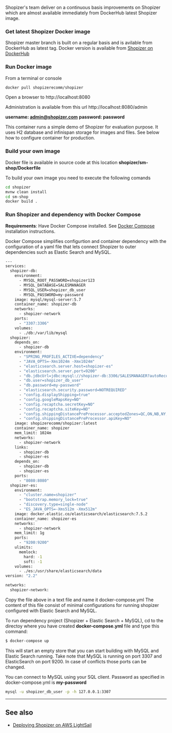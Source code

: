 Shopizer's team deliver on a continuous basis improvements on Shopizer which are almost available immediately from DockerHub latest Shopizer image.


### Get latest Shopizer Docker image

Shopizer master branch is built on a regular basis and is avilable from DockerHub as latest tag. Docker version is available from [Shopizer on DockerHub](https://hub.docker.com/r/shopizerecomm/shopizer)

### Run Docker image

From a terminal or console
  
```sh
docker pull shopizerecomm/shopizer
```

Open a browser to http://localhost:8080

Administration is available from this url http://localhost:8080/admin

**username: admin@shopizer.com**
**password: password**

This container runs a simple demo of Shopizer for evaluation purpose. It uses H2 database and infinispan storage for images and files. See below how to configure container for production.

### Build your own image

Docker file is available in source code at this location **shopizer/sm-shop/Dockerfile**

To build your own image you need to execute the following comands

```sh
cd shopizer
mvnw clean install
cd sm-shop
docker build .
```

### Run Shopizer and dependency with Docker Compose

**Requirements**: Have Docker Compose installed. See [Docker Compose](https://docs.docker.com/compose/install/ ) installation instructions.

Docker Compose simplifies configurtion and container dependency with the configuration of a yaml file that lets connect Shopizer to outer dependencies such as Elastic Search and MySQL.

```sh
--- 
services:
  shopizer-db: 
    environment:
      - MYSQL_ROOT_PASSWORD=shopizer123
      - MYSQL_DATABASE=SALESMANAGER
      - MYSQL_USER=shopizer_db_user
      - MYSQL_PASSWORD=my-password
    image: mysql/mysql-server:5.7
    container_name: shopizer-db
    networks:
      - shopizer-network
    ports: 
      - "3307:3306"
    volumes: 
      - ./db:/var/lib/mysql
  shopizer: 
    depends_on: 
      - shopizer-db
    environment: 
      - "SPRING_PROFILES_ACTIVE=dependency"
      - "JAVA_OPTS=-Xms1024m -Xmx1024m"
      - "elasticsearch.server.host=shopizer-es"
      - "elasticsearch.server.port=9200"
      - "db.jdbcUrl=jdbc:mysql://shopizer-db:3306/SALESMANAGER?autoReconnect=true&useUnicode=true&characterEncoding=UTF-8"
      - "db.user=shopizer_db_user"
      - "db.password=my-password"
      - "elasticsearch.security.password=NOTREQUIRED"
      - "config.displayShipping=true"
      - "config.googleMapsKey=NO"
      - "config.recaptcha.secretKey=NO"
      - "config.recaptcha.siteKey=NO"
      - "config.shippingDistancePreProcessor.acceptedZones=QC,ON,NB,NY,CA,FL,NC,SC"
      - "config.shippingDistancePreProcessor.apiKey=NO"
    image: shopizerecomm/shopizer:latest
    container_name: shopizer
    mem_limit: 1024m
    networks:
      - shopizer-network
    links: 
      - shopizer-db
      - shopizer-es
    depends_on:
      - shopizer-db
      - shopizer-es
    ports: 
      - "8080:8080"
  shopizer-es: 
    environment: 
      - "cluster.name=shopizer"
      - "bootstrap.memory_lock=true"
      - "discovery.type=single-node"
      - "ES_JAVA_OPTS=-Xms512m -Xmx512m"
    image: docker.elastic.co/elasticsearch/elasticsearch:7.5.2
    container_name: shopizer-es
    networks:
      - shopizer-network
    mem_limit: 1g
    ports: 
      - "9200:9200"
    ulimits: 
      memlock: 
        hard: -1
        soft: -1
    volumes:
      - ./es:/usr/share/elasticsearch/data
version: "2.2"

networks:
  shopizer-network:
```

Copy the file above in a text file and name it docker-compose.yml
The content of this file consist of minimal configurations for running shopizer configured with Elastic Search and MySQL. 

To run dependency project (Shopizer + Elastic Search + MySQL), cd to the directoy where you have created **docker-compose.yml** file and type this command:

```sh
$ docker-compose up
```

This will start an empty store that you can start building with MySQL and Elastic Search running. Take note that MySQL is running on port 3307 and ElasticSearch on port 9200. In case of conflicts those ports can be changed.

You can connect to MySQL using your SQL client. Password as specified in docker-compose.yml is **my-password**

```sh
mysql -u shopizer_db_user -p -h 127.0.0.1:3307
```


---

## See also

* [Deploying Shopizer on AWS LightSail](/documentation/#/deployment/cloud/lightsail-simple)